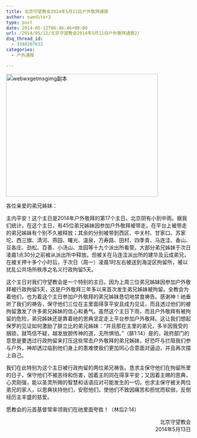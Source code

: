 ```yaml
---
title: 北京守望教会2014年5月11日户外敬拜通报
author: sweditor3
type: post
date: 2014-05-12T06:46:46+00:00
url: /2014/05/12/北京守望教会2014年5月11日户外敬拜通报2/
dsq_thread_id:
  - 3348207633
categories:
  - 户外通报

---
```

[<img class="aligncenter size-full wp-image-11037" src="http://t5.shwchurch.org/wp-content/uploads/2014/05/webwxgetmsgimg副本.jpg" alt="webwxgetmsgimg副本" width="414" height="335" srcset="http://t5.shwchurch.org/wp-content/uploads/2014/05/webwxgetmsgimg副本.jpg 414w, http://t5.shwchurch.org/wp-content/uploads/2014/05/webwxgetmsgimg副本-370x300.jpg 370w" sizes="(max-width: 414px) 100vw, 414px" />][1]

各位亲爱的弟兄姊妹：

主内平安！这个主日是2014年户外敬拜的第17个主日。北京阴有小到中雨。据我们统计，在这个主日，有45位弟兄姊妹因参加户外敬拜被带走。在平台上被带走的弟兄姊妹有个别不久被释放；其余的分别被带到西区、中关村、甘家口、苏家坨、西三旗、清河、燕园、曙光、温泉、万寿路、田村、四季青、马连洼、香山、豆各庄、劲松、百善、小汤山、龙园等十九个派出所看管。大部分弟兄姊妹于次日凌晨1点30分之前被从派出所中释放。但被关在马连洼派出所的建华及云成弟兄，在被关押十多个小时后，于次日（周一）凌晨1时左右被送到海淀区拘留所，被以扰乱公共场所秩序之名义行政拘留5天。

这个主日对我们守望教会是一个特别的主日。因为上周三位弟兄姊妹因参加户外敬拜被行政拘留5天，这是户外敬拜三年多以来首次发生弟兄姊妹被拘留。全教会为着他们，也为着这个主日参加户外敬拜的弟兄姊妹恳切地禁食祷告。感谢神！祂垂听了我们的祷告，保守他们三位在主里面得享平安且成为见证，而且透过他们的被拘留激发了许多弟兄姊妹的信心和勇气。虽然这个主日下雨，而且户外敬拜有被拘留的危险，弟兄姊妹还是靠着祂的恩典坚定走上平台参加户外敬拜。这让我们想起保罗的见证如何激励了腓立比的弟兄姊妹：“并且那在主里的弟兄，多半因我受的捆锁，就笃信不疑，越发放胆传神的道，无所惧怕。”（腓1:14）是的，政府部门的意思是要透过行政拘留来打压这些常去户外敬拜的弟兄姊妹，好恐吓与拦阻我们参与户外，神却透过临到他们身上的患难使我们更加同心合意面对逼迫，并且再次摆上自己。
  
我们在此特别为这个主日被行政拘留的两位弟兄祷告。恳求主保守他们在拘留所里的日子，保守他们不被恶待和伤害，因着主的同在得享平安；又因着主赐的恩典，心灵刚强，能以圣灵所赐的智慧和话语应对可能发生的一切。也求主保守被关两位弟兄的家人，以恩典扶持他们，安慰他们，使他们不致因痛苦和担忧而软弱，反倒经历主丰盛的慈爱。

<p style="text-align: left;">
  愿教会的元首基督常率领我们在祂里面夸胜！（林后2:14）
</p>

<p style="text-align: right;">
  北京守望教会<br /> 2014年5月13日
</p>

 [1]: http://t5.shwchurch.org/wp-content/uploads/2014/05/webwxgetmsgimg副本.jpg